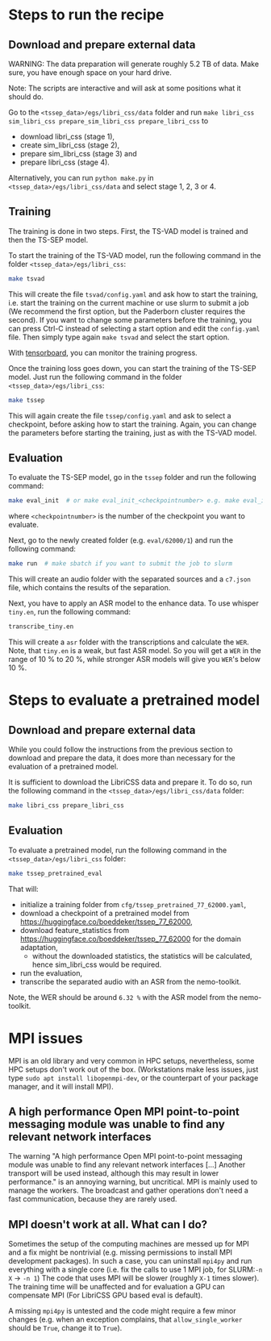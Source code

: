 # Steps to run the recipe

## Download and prepare external data

WARNING: The data preparation will generate roughly 5.2 TB of data.
Make sure, you have enough space on your hard drive.

Note: The scripts are interactive and will ask at some positions what it should
      do.

Go to the `<tssep_data>/egs/libri_css/data` folder and run
`make libri_css sim_libri_css prepare_sim_libri_css prepare_libri_css` to 
 - download libri_css (stage 1),
 - create sim_libri_css (stage 2),
 - prepare sim_libri_css (stage 3) and 
 - prepare libri_css (stage 4).

Alternatively, you can run `python make.py` in `<tssep_data>/egs/libri_css/data` and select stage 1, 2, 3 or 4.

## Training

The training is done in two steps. First, the TS-VAD model is trained and then
the TS-SEP model.

To start the training of the TS-VAD model, run the following command in the folder `<tssep_data>/egs/libri_css`:
```bash
make tsvad
```
This will create the file `tsvad/config.yaml` and ask how to start the
training, i.e. start the training on the current machine or use slurm to submit
a job (We recommend the first option, but the Paderborn cluster requires the
second).
If you want to change some parameters before the training, you can press Ctrl-C
instead of selecting a start option and edit the `config.yaml` file. Then 
simply type again `make tsvad` and select the start option.

With [tensorboard](https://www.tensorflow.org/tensorboard), you can monitor the training progress.

Once the training loss goes down, you can start the training of the TS-SEP
model. Just run the following command in the folder `<tssep_data>/egs/libri_css`:
```bash
make tssep
```
This will again create the file `tssep/config.yaml` and ask to select a
checkpoint, before asking how to start the training. Again, you can change the
parameters before starting the training, just as with the TS-VAD model.

## Evaluation

To evaluate the TS-SEP model, go in the `tssep` folder and run the following
command:
```bash
make eval_init  # or make eval_init_<checkpointnumber> e.g. make eval_init_62000
```
where `<checkpointnumber>` is the number of the checkpoint you want to
evaluate.

Next, go to the newly created folder (e.g. `eval/62000/1`) and run the
following command:
```bash
make run  # make sbatch if you want to submit the job to slurm
```

This will create an audio folder with the separated sources and a `c7.json`
file, which contains the results of the separation.

Next, you have to apply an ASR model to the enhance data.
To use whisper `tiny.en`, run the following command:
```bash
transcribe_tiny.en
```
This will create a `asr` folder with the transcriptions and calculate the 
`WER`. Note, that `tiny.en` is a weak, but fast ASR model. So you will get
a `WER` in the range of 10 % to 20 %, while stronger ASR models will give you
`WER`'s below 10 %.

# Steps to evaluate a pretrained model

## Download and prepare external data

While you could follow the instructions from the previous section to download
and prepare the data, it does more than necessary for the evaluation of a
pretrained model.

It is sufficient to download the LibriCSS data and prepare it. To do so, run
the following command in the `<tssep_data>/egs/libri_css/data` folder:
```bash
make libri_css prepare_libri_css
```

## Evaluation

To evaluate a pretrained model, run the following command in the `<tssep_data>/egs/libri_css` folder:
```bash
make tssep_pretrained_eval
```
That will:
 - initialize a training folder from `cfg/tssep_pretrained_77_62000.yaml`,
 - download a checkpoint of a pretrained model from https://huggingface.co/boeddeker/tssep_77_62000,
 - download feature_statistics from https://huggingface.co/boeddeker/tssep_77_62000 for the domain adaptation,
   - without the downloaded statistics, the statistics will be calculated,
     hence sim_libri_css would be required.
 - run the evaluation,
 - transcribe the separated audio with an ASR from the nemo-toolkit.

Note, the WER should be around `6.32 %` with the ASR model from the nemo-toolkit.

# MPI issues

MPI is an old library and very common in HPC setups, nevertheless, some HPC setups don't work out of the box.
(Workstations make less issues, just type `sudo apt install libopenmpi-dev`, or the counterpart of your package manager, 
and it will install MPI).

## A high performance Open MPI point-to-point messaging module was unable to find any relevant network interfaces

The warning "A high performance Open MPI point-to-point messaging module was unable to find any relevant network interfaces
[...] Another transport will be used instead, although this may result in lower performance."
is an annoying warning, but uncritical. MPI is mainly used to manage the workers.
The broadcast and gather operations don't need a fast communication, because they are rarely used.

## MPI doesn't work at all. What can I do?

Sometimes the setup of the computing machines are messed up for MPI and a fix might be nontrivial
(e.g. missing permissions to install MPI development packages).
In such a case, you can uninstall `mpi4py` and run everything with a single core (i.e. fix the calls to use 1 MPI job, for SLURM:`-n X` -> `-n 1`)
The code that uses MPI will be slower (roughly `X-1` times slower).
The training time will be unaffected and for evaluation a GPU can compensate MPI (For LibriCSS GPU based eval is default).

A missing `mpi4py` is untested and the code might require a few minor changes 
(e.g. when an exception complains, that `allow_single_worker` should be `True`, change it to `True`).

